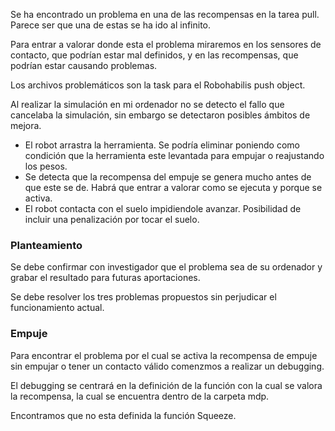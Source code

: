 Se ha encontrado un problema en una de las recompensas en la tarea pull. Parece ser que una de estas se ha ido al infinito.

Para entrar a valorar donde esta el problema miraremos en los sensores de contacto, que podrían estar mal definidos, y en las recompensas, que podrían estar causando problemas.

Los archivos problemáticos son la task para el Robohabilis push object.

Al realizar la simulación en mi ordenador no se detecto el fallo que cancelaba la simulación, sin embargo se detectaron posibles ámbitos de mejora.
- El robot arrastra la herramienta. Se podría eliminar poniendo como condición que la herramienta este levantada para empujar o reajustando los pesos.
- Se detecta que la recompensa del empuje se genera mucho antes de que este se de. Habrá que entrar a valorar como se ejecuta y porque se activa.
- El robot contacta con el suelo impidiendole avanzar. Posibilidad de incluir una penalización por tocar el suelo.

### Planteamiento

Se debe confirmar con investigador que el problema sea de su ordenador y grabar el resultado para futuras aportaciones.

Se debe resolver los tres problemas propuestos sin perjudicar el funcionamiento actual.

### Empuje

Para encontrar el problema por el cual se activa la recompensa de empuje sin empujar o tener un contacto válido comenzmos a realizar un debugging.

El debugging se centrará en la definición de la función con la cual se valora la recompensa, la cual se encuentra dentro de la carpeta mdp. 

Encontramos que no esta definida la función Squeeze.